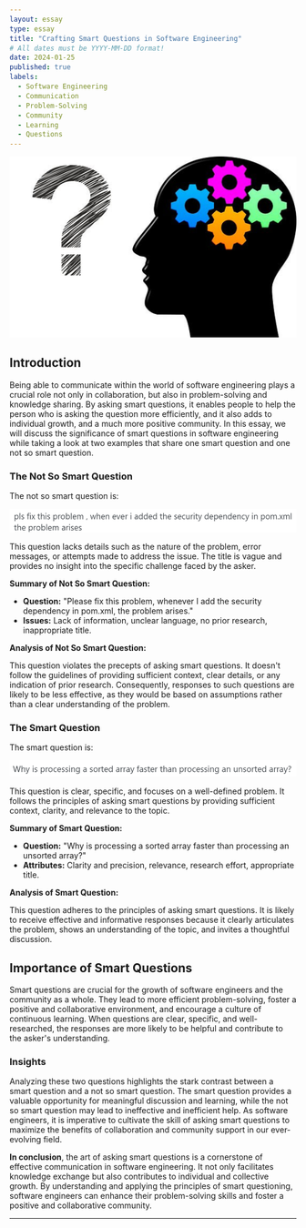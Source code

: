 ```yaml
---
layout: essay
type: essay
title: "Crafting Smart Questions in Software Engineering"
# All dates must be YYYY-MM-DD format!
date: 2024-01-25
published: true
labels:
  - Software Engineering
  - Communication
  - Problem-Solving
  - Community
  - Learning
  - Questions
---
```


![Smart Picture](img/Smart-Questions-for-Managers-to-Lead-Better.png)


## Introduction

Being able to communicate within the world of software engineering plays a crucial role not only in collaboration, but also in problem-solving and knowledge sharing. By asking smart questions, it enables people to help the person who is asking the question more efficiently, and it also adds to individual growth, and a much more positive community. In this essay, we will discuss the significance of smart questions in software engineering while taking a look at two examples that share one smart question and one not so smart question.

### The Not So Smart Question

The not so smart question is:

![Not So Smart Question](img/notSmartQuestion.png)

This question lacks details such as the nature of the problem, error messages, or attempts made to address the issue. The title is vague and provides no insight into the specific challenge faced by the asker.

**Summary of Not So Smart Question:**
- **Question:** "Please fix this problem, whenever I add the security dependency in pom.xml, the problem arises."
- **Issues:** Lack of information, unclear language, no prior research, inappropriate title.

**Analysis of Not So Smart Question:**

This question violates the precepts of asking smart questions. It doesn't follow the guidelines of providing sufficient context, clear details, or any indication of prior research. Consequently, responses to such questions are likely to be less effective, as they would be based on assumptions rather than a clear understanding of the problem.

### The Smart Question

The smart question is:

![Smart Question](img/smartQuestion.png)

This question is clear, specific, and focuses on a well-defined problem. It follows the principles of asking smart questions by providing sufficient context, clarity, and relevance to the topic.

**Summary of Smart Question:**
- **Question:** "Why is processing a sorted array faster than processing an unsorted array?"
- **Attributes:** Clarity and precision, relevance, research effort, appropriate title.

**Analysis of Smart Question:**

This question adheres to the principles of asking smart questions. It is likely to receive effective and informative responses because it clearly articulates the problem, shows an understanding of the topic, and invites a thoughtful discussion.

## Importance of Smart Questions

Smart questions are crucial for the growth of software engineers and the community as a whole. They lead to more efficient problem-solving, foster a positive and collaborative environment, and encourage a culture of continuous learning. When questions are clear, specific, and well-researched, the responses are more likely to be helpful and contribute to the asker's understanding.

### Insights

Analyzing these two questions highlights the stark contrast between a smart question and a not so smart question. The smart question provides a valuable opportunity for meaningful discussion and learning, while the not so smart question may lead to ineffective and inefficient help. As software engineers, it is imperative to cultivate the skill of asking smart questions to maximize the benefits of collaboration and community support in our ever-evolving field.

**In conclusion**, the art of asking smart questions is a cornerstone of effective communication in software engineering. It not only facilitates knowledge exchange but also contributes to individual and collective growth. By understanding and applying the principles of smart questioning, software engineers can enhance their problem-solving skills and foster a positive and collaborative community.

---

